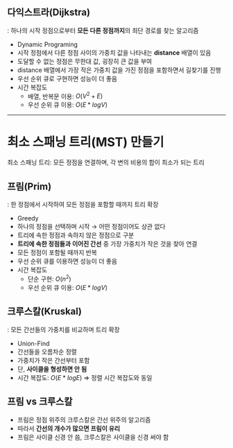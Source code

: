 ## 다익스트라(Dijkstra)

: 하나의 시작 정점으로부터 **모든 다른 정점까지**의 최단 경로를 찾는 알고리즘

- Dynamic Programing
- 시작 정점에서 다른 정점 사이의 가중치 값을 나타내는 **distance** 배열이 있음
- 도달할 수 없는 정점은 무한대 값, 굉장히 큰 값을 부여
- distance 배열에서 가장 작은 가중치 값을 가진 정점을 포함하면서 길찾기를 진행
- 우선 순위 큐로 구현하면 성능이 더 좋음
- 시간 복잡도
    - 배열, 반복문 이용: $O(V^2 + E)$
    - 우선 순위 큐 이용: $O(E*logV)$

---

# 최소 스패닝 트리(MST) 만들기

최소 스패닝 트리: 모든 정점을 연결하며, 각 변의 비용의 합이 최소가 되는 트리

## 프림(Prim)

: 한 정점에서 시작하여 모든 정점을 포함할 때까지 트리 확장

- Greedy
- 하나의 정점을 선택하며 시작 → 어떤 정점이어도 상관 없다
- 트리에 속한 정점과 속하지 않은 정점으로 구분
- **트리에 속한 정점들과 이어진 간선** 중 가장 가중치가 작은 것을 찾아 연결
- 모든 정점이 포함될 때까지 반복
- 우선 순위 큐를 이용하면 성능이 더 좋음
- 시간 복잡도
    - 단순 구현: $O(n^2)$
    - 우선 순위 큐 이용: $O(E * logV)$

## 크루스칼(Kruskal)

: 모든 간선들의 가중치를 비교하며 트리 확장

- Union-Find
- 간선들을 오름차순 정렬
- 가중치가 작은 간선부터 포함
- 단, **사이클을 형성하면 안 됨**
- 시간 복잡도: $O(E * logE)$ ⇒ 정렬 시간 복잡도와 동일

## 프림 vs 크루스칼

- 프림은 정점 위주의 크루스칼은 간선 위주의 알고리즘
- 따라서 **간선의 개수가 많으면 프림이 유리**
- 프림은 사이클 신경 안 씀, 크루스칼은 사이클을 신경 써야 함